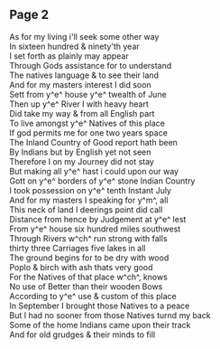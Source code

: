 ## Page 2

As for my living i'll seek some other way\
In sixteen hundred & ninety'th year\
I set forth as plainly may appear\
Through Gods assistance for to understand\
The natives language & to see their land\
And for my masters interest I did soon\
Sett from y^e^ house y^e^ twealth of June\
Then up y^e^ River I with heavy heart\
Did take my way & from all English part\
To live amongst y^e^ Natives of this place\
If god permits me for one two years space\
The Inland Country of Good report hath been\
By Indians but by English yet not seen\
Therefore I on my Journey did not stay\
But making all y^e^ hast i could upon our way\
Gott on y^e^ borders of y^e^ stone Indian Country\
I took possession on y^e^ tenth Instant July\
And for my masters I speaking for y^m^, all\
This neck of land I deerings point did call\
Distance from hence by Judgement at y^e^ lest\
From y^e^ house six hundred miles southwest\
Through Rivers w^ch^ run strong with falls\
thirty three Carriages five lakes in all\
The ground begins for to be dry with wood\
Poplo & birch with ash thats very good\
For the Natives of that place w^ch^, knows\
No use of Better than their wooden Bows\
According to y^e^ use & custom of this place\
In September I brought those Natives to a peace\
But I had no sooner from those Natives turnd my back\
Some of the home Indians came upon their track\
And for old grudges & their minds to fill

